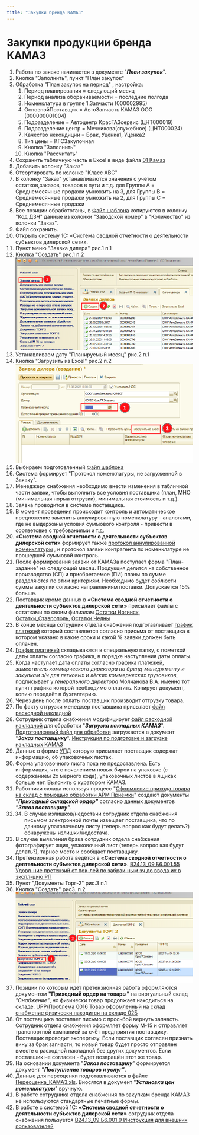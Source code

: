 ```yaml
---
title: "Закупки бренда КАМАЗ"
---
```


# Закупки продукции бренда КАМАЗ

1. Работа по заявке начинается в документе "***План закупок***".
2. Кнопка "Заполнить", пункт "План закупок"
3. Обработка "План закупок на период" , настройка:
	1. Период планирования = следующий месяц
	2. Период анализа оборачиваемости = последние полгода
	3. Номенклатура в группе 1.Запчасти (000002995)
	4. ОсновнойПоставщик = АвтоЗапчасть КАМАЗ ООО (000000001004)
	5. Подразделение = Автоцентр КрасГАЗсервис (ЦНТ000019)
	6. Подразделение центр = Мечникова(служебное) (ЦНТ000024)
	7. Качество некондиции = Брак, Уценка1, Уценка2
	8. Тип цены = КГСЗакупочная
	9. Кнопка "Заполнить"
	10. Кнопка "Рассчитать"
4. Сохранить табличную часть в Excel в виде файла [01 Камаз](UPP/_attach/01_Подготовка_заявки_Камаз.xls) 
5. Добавить колонку "Заказ" 
6.  Отсортировать по колонке "Класс ABC"
7. В колонку "Заказ" устанавливаются значения с учётом остатков,заказов, товаров в пути и т.д. для Группы A = Среднемесячные продажи умножить на 3, для Группы B = Среднемесячные продажи умножить на 2, для Группы C = Среднемесячные продажи 
8. Все позиции обработотаны, в [Файл шаблона](UPP/_attach/02_Шаблон_для_заливки_Камаз.xls) копируются в колонку "Код ДЗЧ" данные из колонки "Заводской номер" в "Количество" из колонки "Заказ". 
9. Файл сохранить.
10. Открыть систему 1С: «Система сводной отчетности о деятельности субъектов дилерской сети». 
11. Пункт меню "Заявка дилера" рис.1 п.1
12. Кнопка "Создать" рис.1 п.2
![](UPP/_attach/20220811110417.png)
13. Устанавливаем дату "Планируемый месяц" рис.2 п.1
14. Кнопка "Загрузить из Excel" рис.2 п.2
![](UPP/_attach/20220811115906.png)
15. Выбираем подготовленный [Файл шаблона](UPP/_attach/02_Шаблон_для_заливки_Камаз.xls) 
16. Система формирует "Протокол номенклатуры, не загруженной в Заявку".
17. Менеджеру снабжения необходимо внести изменения в табличной части заявки,  чтобы выполнить все условия поставщика (план, МНО (минимальная норма отгрузки), минимальная стоимость и т.д.).
18. Заявка проводится в системе поставщика.
19. В момент проведения происходит контроль и автоматическое предложение заменить аннулированную номенклатуру - аналогами, где не выдержаны условия суммового контроля - привести в соответсвие с требованиями и т.д.
20. **«Система сводной отчетности о деятельности субъектов дилерской сети»** формирует также [протокол аннулированной номенклатуры](UPP/_attach/03_Протокол_аннулированной_номенклатуры.xlsx) , и протокол заявки контрагента по номенклатуре не прошедшей суммовой контроль.
21. После формирования заявки от КАМАЗа поступает форма "План-задание" на следующий месяц. Продукция делится на собственное производство (СП) и приобретаемое (ПИ) планы по сумме разделяются по этим критериям. Необходимо будет соблюсти суммы закупки согласно направлениям поставки. Допускается 15% больше.
22. Поставщик кроме данных в **«Система сводной отчетности о деятельности субъектов дилерской сети»** присылает файлы с остатками по своим филиалам [Остатки Ногинск](UPP/_attach/Остатки_Ногинск_05.08..xls), [Остатки_Ставрополь](UPP/_attach/Остатки_Ставрополь_05.08..xls), [Остатки Челны](UPP/_attach/Остатки_Челны_05.08..xls) 
23.  В конце месяца сотрудник отдела снабжения подготавливает [график платежей](UPP/_attach/Оплата_АЗК_Кемерово_0722.odt) который составляется согласно присьма от поставщика в котором указано в какие сроки и какой % заявки должен быть оплачен.
24. [График платежей](UPP/_attach/Оплата_АЗК_Кемерово_0722.odt) складываются в специальную папку, с пометкой даты оплаты согласно графика, в порядке наступления даты оплаты.
25. Когда наступает дата оплаты согласно графика платежей, *заместитель коммерческого директора по бренд-менеджменту и закупкам з/ч для легковых и лёгких коммерческих грузовиков*, подписывает у *генерального директора* Молчанова В.А. именно тот пункт графика которой необходимо оплатить. Копирует документ, копию передаёт в бухгалтерию.
26. Через день после оплаты поставщик производит отгрузку товара.
28. По факту отгрузки менеджер поставщика присылает [файл расходной накладной](UPP/_attach/Расходная_накладная_КАМАЗ_от_поставщика.xls)
29. Сотрудник отдела снабжения модифицирует [файл расходной накладной](UPP/_attach/Расходная_накладная_КАМАЗ_от_поставщика.xls) для обработки "***Загрузка накладных КАМАЗ***". [Подготовленный файл для обработки](UPP/_attach/Расходная_накладная_КАМАЗ_подготовленная_к_загрузке.xls) загружается в документ "***Заказ поставщику***". [Инструкция по подготовке и загрузке накладных КАМАЗ](UPP/_attach/Инструкция_по_загрузке_накладных_КАМАЗ.docx)
30. Данные в форме [УПД](UPP/_attach/Поступление_№40053_от_07.07.22.pdf) которую присылает поставщик содержат информацию, об упаковочных листах.
31. Форма упаковочного листа пока не предоставлена. Есть информация, что с появлением новых бирок на упаковке (с содержанием 2х мерного кода), упаковочных листов в ящиках больше нет. Выяснить с куратором КАМАЗ.
32. Работники склада используя процесс "[Оформление прихода товара на склад с помощью обработки АРМ Приемки](Оформление%20прихода%20товара%20на%20склад%20с%20помощью%20обработки%20АРМ%20Приемки.md)" создают документы ***"Приходный складской ордер"*** согласно данных документов ***"Заказ поставщику"***.
33. 34. В случае излишков/недостачи сотрудник отдела снабжения письмом электронной почты извещает поставщика, что по данному упаковочному листу (теперь вопрос как будут делать?) обнаружены излишки/недостача.
34. В случае выявления брака сотрудник отдела снабжения фотографирует ящик, упаковочный лист (теперь вопрос как будут делать?), тарное место и сообщает поставщику.
35. Претензионная работа ведётся в **«Система сводной отчетности о деятельности субъектов дилерской сети»**. [В24.13_09.Б6.001.55 Удовл-ние претензий от пок-лей по забрак-ным зч до ввода их в экспл-цию РП](UPP/_attach/В24.13_09.Б6.001.55_Удовл-ние_претензий_от_пок-лей_по_забрак-ным_зч_до_ввода_их_в_экспл-цию_РП.docx)
37. Пункт "Документы Торг-2" рис.3 п.1
38. Кнопка "Создать" рис3. п.2   ![](UPP/_attach/20220822163425.png)
39. Позиции по которым идёт претензионная работа оформляются документом **"Приходный ордер на товары"** на виртуальный склад *"Снабжение"*, но физически товар продолжает находиться на складе. [UPP/Проблема 0016 Товар оформленный на склад снабжение физически находится на складе 02Б](Проблема%200016%20Товар%20оформленный%20на%20склад%20снабжение%20физически%20находится%20на%20складе%2002Б.md)
40. От поставщика постапает письмо с просьбой вернуть запчасть. Сотрудник отдела снабжения оформляет форму М-15 и отправляет транспортной компанией за счёт предприятия поставщику. Поставщик проводит экспертизу. Если поставщик согласен признать вину за брак запчасти, то новый товар будет просто отправлен вместе с расходной накладной без других документов. Если поставщик не согласен - будет возвращён этот же товар.
43. На основании документа "***Заказ поставщику***" формируется документ ***"Поступление товаров и услуг"***.
44. Данные для переоценки подготавливаются в файле  [Переоценка_КАМАЗ.xls](_attachments/ПЕРЕОЦЕНКА_КАМАЗ.xls). Вносятся в документ "***Установка цен номенклатуры***" вручную. 
45. В работе сотрудника отдела снабжения по закупкам бренда КАМАЗ не используются стандартные печатные формы.
46. В работе с системой 1С: **«Система сводной отчетности о деятельности субъектов дилерской сети»** сотрудник отдела снабжения пользуется [В24.13_09.Б6.001.9 Инструкция для внешних пользователей](_attachments/В24.13_09.Б6.001.9_Инструкция_для_внешних_пользователей.docx) 